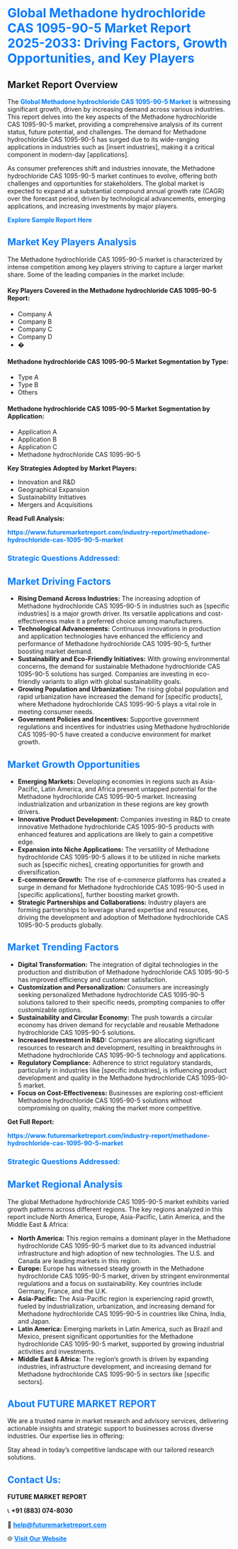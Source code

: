 <h1 style="color: #007BFF;">Global Methadone hydrochloride CAS 1095-90-5 Market Report 2025-2033: Driving Factors, Growth Opportunities, and Key Players</h1>

<section id="overview">
<h2>Market Report Overview</h2>
<p>The <a href="https://www.futuremarketreport.com/industry-report/methadone-hydrochloride-cas-1095-90-5-market" style="color: #007BFF; text-decoration: none;"><strong>Global Methadone hydrochloride CAS 1095-90-5 Market</strong></a> is witnessing significant growth, driven by increasing demand across various industries. This report delves into the key aspects of the Methadone hydrochloride CAS 1095-90-5 market, providing a comprehensive analysis of its current status, future potential, and challenges. The demand for Methadone hydrochloride CAS 1095-90-5 has surged due to its wide-ranging applications in industries such as [insert industries], making it a critical component in modern-day [applications].</p>
<p>As consumer preferences shift and industries innovate, the Methadone hydrochloride CAS 1095-90-5 market continues to evolve, offering both challenges and opportunities for stakeholders. The global market is expected to expand at a substantial compound annual growth rate (CAGR) over the forecast period, driven by technological advancements, emerging applications, and increasing investments by major players.</p>
</section>

<section id="overview">
<p><a href="https://www.futuremarketreport.com/request-sample/reportId=112130" style="color: #007BFF; text-decoration: none;"><strong>Explore Sample Report Here</strong></a></p>
</section>

<section id="key-players">
<h2 style="color: #007BFF;">Market Key Players Analysis</h2>
<p>The Methadone hydrochloride CAS 1095-90-5 market is characterized by intense competition among key players striving to capture a larger market share. Some of the leading companies in the market include:</p>
<h4>Key Players Covered in the Methadone hydrochloride CAS 1095-90-5 Report:</h4>
<ul><li>Company A</li><li>Company B</li><li>Company C</li><li>Company D</li><li>�</li></ul>
<h4>Methadone hydrochloride CAS 1095-90-5 Market Segmentation by Type:</h4>
<ul><li>Type A</li><li>Type B</li><li>Others</li></ul>

<h4>Methadone hydrochloride CAS 1095-90-5 Market Segmentation by Application:</h4>
<ul><li>Application A</li><li>Application B</li><li>Application C</li><li>Methadone hydrochloride CAS 1095-90-5</li></ul>
<p><strong>Key Strategies Adopted by Market Players:</strong></p>
<ul>
<li>Innovation and R&D</li>
<li>Geographical Expansion</li>
<li>Sustainability Initiatives</li>
<li>Mergers and Acquisitions</li>
</ul>
</section>

<section>
<p><strong>Read Full Analysis: </strong></p><a href="https://www.futuremarketreport.com/industry-report/methadone-hydrochloride-cas-1095-90-5-market" style="color: #007BFF; text-decoration: none;"><strong>https://www.futuremarketreport.com/industry-report/methadone-hydrochloride-cas-1095-90-5-market</strong></a>
<h3 style="color: #007BFF;">Strategic Questions Addressed:</h3>
</section>

<section id="driving-factors">
<h2 style="color: #007BFF;">Market Driving Factors</h2>
<ul>
<li><strong>Rising Demand Across Industries:</strong> The increasing adoption of Methadone hydrochloride CAS 1095-90-5 in industries such as [specific industries] is a major growth driver. Its versatile applications and cost-effectiveness make it a preferred choice among manufacturers.</li>
<li><strong>Technological Advancements:</strong> Continuous innovations in production and application technologies have enhanced the efficiency and performance of Methadone hydrochloride CAS 1095-90-5, further boosting market demand.</li>
<li><strong>Sustainability and Eco-Friendly Initiatives:</strong> With growing environmental concerns, the demand for sustainable Methadone hydrochloride CAS 1095-90-5 solutions has surged. Companies are investing in eco-friendly variants to align with global sustainability goals.</li>
<li><strong>Growing Population and Urbanization:</strong> The rising global population and rapid urbanization have increased the demand for [specific products], where Methadone hydrochloride CAS 1095-90-5 plays a vital role in meeting consumer needs.</li>
<li><strong>Government Policies and Incentives:</strong> Supportive government regulations and incentives for industries using Methadone hydrochloride CAS 1095-90-5 have created a conducive environment for market growth.</li>
</ul>
</section>

<section id="growth-opportunities">
<h2 style="color: #007BFF;">Market Growth Opportunities</h2>
<ul>
<li><strong>Emerging Markets:</strong> Developing economies in regions such as Asia-Pacific, Latin America, and Africa present untapped potential for the Methadone hydrochloride CAS 1095-90-5 market. Increasing industrialization and urbanization in these regions are key growth drivers.</li>
<li><strong>Innovative Product Development:</strong> Companies investing in R&D to create innovative Methadone hydrochloride CAS 1095-90-5 products with enhanced features and applications are likely to gain a competitive edge.</li>
<li><strong>Expansion into Niche Applications:</strong> The versatility of Methadone hydrochloride CAS 1095-90-5 allows it to be utilized in niche markets such as [specific niches], creating opportunities for growth and diversification.</li>
<li><strong>E-commerce Growth:</strong> The rise of e-commerce platforms has created a surge in demand for Methadone hydrochloride CAS 1095-90-5 used in [specific applications], further boosting market growth.</li>
<li><strong>Strategic Partnerships and Collaborations:</strong> Industry players are forming partnerships to leverage shared expertise and resources, driving the development and adoption of Methadone hydrochloride CAS 1095-90-5 products globally.</li>
</ul>
</section>

<section id="trending-factors">
<h2 style="color: #007BFF;">Market Trending Factors</h2>
<ul>
<li><strong>Digital Transformation:</strong> The integration of digital technologies in the production and distribution of Methadone hydrochloride CAS 1095-90-5 has improved efficiency and customer satisfaction.</li>
<li><strong>Customization and Personalization:</strong> Consumers are increasingly seeking personalized Methadone hydrochloride CAS 1095-90-5 solutions tailored to their specific needs, prompting companies to offer customizable options.</li>
<li><strong>Sustainability and Circular Economy:</strong> The push towards a circular economy has driven demand for recyclable and reusable Methadone hydrochloride CAS 1095-90-5 solutions.</li>
<li><strong>Increased Investment in R&D:</strong> Companies are allocating significant resources to research and development, resulting in breakthroughs in Methadone hydrochloride CAS 1095-90-5 technology and applications.</li>
<li><strong>Regulatory Compliance:</strong> Adherence to strict regulatory standards, particularly in industries like [specific industries], is influencing product development and quality in the Methadone hydrochloride CAS 1095-90-5 market.</li>
<li><strong>Focus on Cost-Effectiveness:</strong> Businesses are exploring cost-efficient Methadone hydrochloride CAS 1095-90-5 solutions without compromising on quality, making the market more competitive.</li>
</ul>
</section>

<section>
<p><strong>Get Full Report: </strong></p><a href="https://www.futuremarketreport.com/industry-report/methadone-hydrochloride-cas-1095-90-5-market" style="color: #007BFF; text-decoration: none;"><strong>https://www.futuremarketreport.com/industry-report/methadone-hydrochloride-cas-1095-90-5-market</strong></a>
<h3 style="color: #007BFF;">Strategic Questions Addressed:</h3>
</section>


<section id="regional-analysis">
<h2 style="color: #007BFF;">Market Regional Analysis</h2>
<p>The global Methadone hydrochloride CAS 1095-90-5 market exhibits varied growth patterns across different regions. The key regions analyzed in this report include North America, Europe, Asia-Pacific, Latin America, and the Middle East & Africa:</p>
<ul>
<li><strong>North America:</strong> This region remains a dominant player in the Methadone hydrochloride CAS 1095-90-5 market due to its advanced industrial infrastructure and high adoption of new technologies. The U.S. and Canada are leading markets in this region.</li>
<li><strong>Europe:</strong> Europe has witnessed steady growth in the Methadone hydrochloride CAS 1095-90-5 market, driven by stringent environmental regulations and a focus on sustainability. Key countries include Germany, France, and the U.K.</li>
<li><strong>Asia-Pacific:</strong> The Asia-Pacific region is experiencing rapid growth, fueled by industrialization, urbanization, and increasing demand for Methadone hydrochloride CAS 1095-90-5 in countries like China, India, and Japan.</li>
<li><strong>Latin America:</strong> Emerging markets in Latin America, such as Brazil and Mexico, present significant opportunities for the Methadone hydrochloride CAS 1095-90-5 market, supported by growing industrial activities and investments.</li>
<li><strong>Middle East & Africa:</strong> The region’s growth is driven by expanding industries, infrastructure development, and increasing demand for Methadone hydrochloride CAS 1095-90-5 in sectors like [specific sectors].</li>
</ul>
</section>

<footer>
<h2 style="color: #007BFF;">About FUTURE MARKET REPORT</h2>
<p>We are a trusted name in market research and advisory services, delivering actionable insights and strategic support to businesses across diverse industries. Our expertise lies in offering:</p>

<p>Stay ahead in today’s competitive landscape with our tailored research solutions.</p>

<h2 style="color: #007BFF;">Contact Us:</h2>
<p><strong>FUTURE MARKET REPORT</strong></p>
<p>📞 <strong>+91 (883) 074-8030</strong></p>
<p>📧 <strong><a href="mailto:help@futuremarketreport.com" style="color: #007BFF;">help@futuremarketreport.com</a></strong></p>
<p>🌐 <strong><a href="https://www.futuremarketreport.com/" style="color: #007BFF;">Visit Our Website</a></strong></p>
</footer>